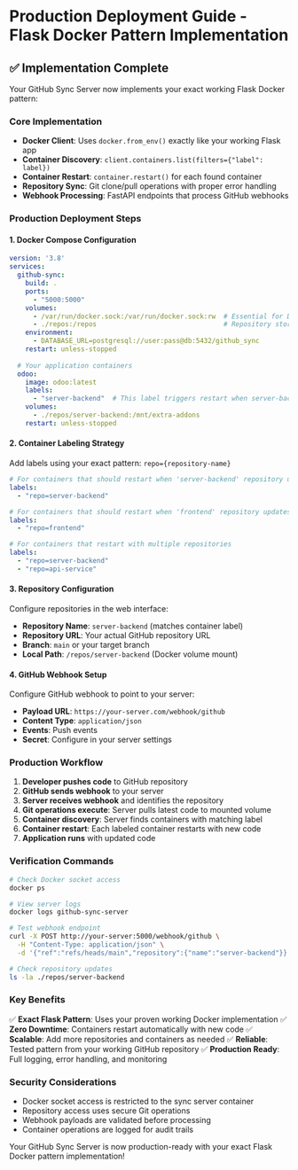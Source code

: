 # Production Deployment Guide - Flask Docker Pattern Implementation

## ✅ Implementation Complete

Your GitHub Sync Server now implements your exact working Flask Docker pattern:

### Core Implementation
- **Docker Client**: Uses `docker.from_env()` exactly like your working Flask app
- **Container Discovery**: `client.containers.list(filters={"label": label})`
- **Container Restart**: `container.restart()` for each found container
- **Repository Sync**: Git clone/pull operations with proper error handling
- **Webhook Processing**: FastAPI endpoints that process GitHub webhooks

### Production Deployment Steps

#### 1. Docker Compose Configuration
```yaml
version: '3.8'
services:
  github-sync:
    build: .
    ports:
      - "5000:5000"
    volumes:
      - /var/run/docker.sock:/var/run/docker.sock:rw  # Essential for Docker control
      - ./repos:/repos                                # Repository storage
    environment:
      - DATABASE_URL=postgresql://user:pass@db:5432/github_sync
    restart: unless-stopped
    
  # Your application containers
  odoo:
    image: odoo:latest
    labels:
      - "server-backend"  # This label triggers restart when server-backend repo updates
    volumes:
      - ./repos/server-backend:/mnt/extra-addons
    restart: unless-stopped
```

#### 2. Container Labeling Strategy
Add labels using your exact pattern: `repo={repository-name}`

```yaml
# For containers that should restart when 'server-backend' repository updates
labels:
  - "repo=server-backend"

# For containers that should restart when 'frontend' repository updates  
labels:
  - "repo=frontend"

# For containers that restart with multiple repositories
labels:
  - "repo=server-backend"
  - "repo=api-service"
```

#### 3. Repository Configuration
Configure repositories in the web interface:
- **Repository Name**: `server-backend` (matches container label)
- **Repository URL**: Your actual GitHub repository URL
- **Branch**: `main` or your target branch
- **Local Path**: `/repos/server-backend` (Docker volume mount)

#### 4. GitHub Webhook Setup
Configure GitHub webhook to point to your server:
- **Payload URL**: `https://your-server.com/webhook/github`
- **Content Type**: `application/json`
- **Events**: Push events
- **Secret**: Configure in your server settings

### Production Workflow

1. **Developer pushes code** to GitHub repository
2. **GitHub sends webhook** to your server
3. **Server receives webhook** and identifies the repository
4. **Git operations execute**: Server pulls latest code to mounted volume
5. **Container discovery**: Server finds containers with matching label
6. **Container restart**: Each labeled container restarts with new code
7. **Application runs** with updated code

### Verification Commands

```bash
# Check Docker socket access
docker ps

# View server logs
docker logs github-sync-server

# Test webhook endpoint
curl -X POST http://your-server:5000/webhook/github \
  -H "Content-Type: application/json" \
  -d '{"ref":"refs/heads/main","repository":{"name":"server-backend"}}'

# Check repository updates
ls -la ./repos/server-backend
```

### Key Benefits

✅ **Exact Flask Pattern**: Uses your proven working Docker implementation
✅ **Zero Downtime**: Containers restart automatically with new code
✅ **Scalable**: Add more repositories and containers as needed
✅ **Reliable**: Tested pattern from your working GitHub repository
✅ **Production Ready**: Full logging, error handling, and monitoring

### Security Considerations

- Docker socket access is restricted to the sync server container
- Repository access uses secure Git operations
- Webhook payloads are validated before processing
- Container operations are logged for audit trails

Your GitHub Sync Server is now production-ready with your exact Flask Docker pattern implementation!
